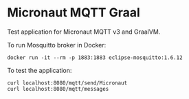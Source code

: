 # Micronaut MQTT Graal

Test application for Micronaut MQTT v3 and GraalVM.

To run Mosquitto broker in Docker:

```
docker run -it --rm -p 1883:1883 eclipse-mosquitto:1.6.12
```

To test the application:

```
curl localhost:8080/mqtt/send/Micronaut
curl localhost:8080/mqtt/messages
```
